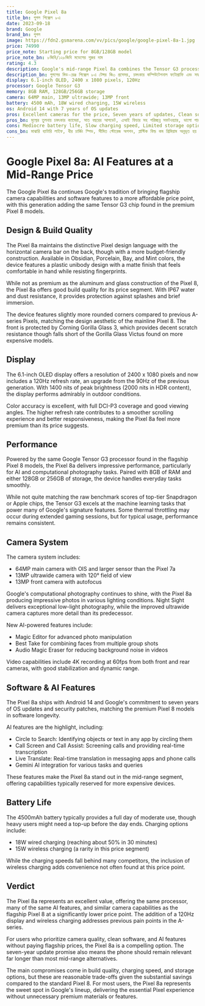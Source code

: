 ```yaml
---
title: Google Pixel 8a
title_bn: গুগল পিক্সেল ৮এ
date: 2023-09-18
brand: Google
brand_bn: গুগল
image: https://fdn2.gsmarena.com/vv/pics/google/google-pixel-8a-1.jpg
price: 74990
price_note: Starting price for 8GB/128GB model
price_note_bn: ৮জিবি/১২৮জিবি মডেলের শুরুর দাম
rating: 4.3
description: Google's mid-range Pixel 8a combines the Tensor G3 processor with excellent computational photography and software features in a more affordable package.
description_bn: গুগলের মিড-রেঞ্জ পিক্সেল ৮এ টেন্সর জি৩ প্রসেসর, চমৎকার কম্পিউটেশনাল ফটোগ্রাফি এবং সফটওয়্যার ফিচার একটি সাশ্রয়ী প্যাকেজে সংযুক্ত করেছে।
display: 6.1-inch OLED, 2400 x 1080 pixels, 120Hz
processor: Google Tensor G3
memory: 8GB RAM, 128GB/256GB storage
camera: 64MP main, 13MP ultrawide; 13MP front
battery: 4500 mAh, 18W wired charging, 15W wireless
os: Android 14 with 7 years of OS updates
pros: Excellent cameras for the price, Seven years of updates, Clean software with AI features, Good performance, Wireless charging
pros_bn: মূল্যের তুলনায় চমৎকার ক্যামেরা, সাত বছরের আপডেট, এআই ফিচার সহ পরিচ্ছন্ন সফটওয়্যার, ভালো পারফরম্যান্স, ওয়্যারলেস চার্জিং
cons: Mediocre battery life, Slow charging speed, Limited storage options, Plastic build feels less premium
cons_bn: মাঝারি ব্যাটারি লাইফ, ধীর চার্জিং স্পিড, সীমিত স্টোরেজ অপশন, প্লাস্টিক বিল্ড কম প্রিমিয়াম অনুভূত হয়
---
```


# Google Pixel 8a: AI Features at a Mid-Range Price

The Google Pixel 8a continues Google's tradition of bringing flagship camera capabilities and software features to a more affordable price point, with this generation adding the same Tensor G3 chip found in the premium Pixel 8 models.

## Design & Build Quality

The Pixel 8a maintains the distinctive Pixel design language with the horizontal camera bar on the back, though with a more budget-friendly construction. Available in Obsidian, Porcelain, Bay, and Mint colors, the device features a plastic unibody design with a matte finish that feels comfortable in hand while resisting fingerprints.

While not as premium as the aluminum and glass construction of the Pixel 8, the Pixel 8a offers good build quality for its price segment. With IP67 water and dust resistance, it provides protection against splashes and brief immersion.

The device features slightly more rounded corners compared to previous A-series Pixels, matching the design aesthetic of the mainline Pixel 8. The front is protected by Corning Gorilla Glass 3, which provides decent scratch resistance though falls short of the Gorilla Glass Victus found on more expensive models.

## Display

The 6.1-inch OLED display offers a resolution of 2400 x 1080 pixels and now includes a 120Hz refresh rate, an upgrade from the 90Hz of the previous generation. With 1400 nits of peak brightness (2000 nits in HDR content), the display performs admirably in outdoor conditions.

Color accuracy is excellent, with full DCI-P3 coverage and good viewing angles. The higher refresh rate contributes to a smoother scrolling experience and better responsiveness, making the Pixel 8a feel more premium than its price suggests.

## Performance

Powered by the same Google Tensor G3 processor found in the flagship Pixel 8 models, the Pixel 8a delivers impressive performance, particularly for AI and computational photography tasks. Paired with 8GB of RAM and either 128GB or 256GB of storage, the device handles everyday tasks smoothly.

While not quite matching the raw benchmark scores of top-tier Snapdragon or Apple chips, the Tensor G3 excels at the machine learning tasks that power many of Google's signature features. Some thermal throttling may occur during extended gaming sessions, but for typical usage, performance remains consistent.

## Camera System

The camera system includes:

- 64MP main camera with OIS and larger sensor than the Pixel 7a
- 13MP ultrawide camera with 120° field of view
- 13MP front camera with autofocus

Google's computational photography continues to shine, with the Pixel 8a producing impressive photos in various lighting conditions. Night Sight delivers exceptional low-light photography, while the improved ultrawide camera captures more detail than its predecessor.

New AI-powered features include:

- Magic Editor for advanced photo manipulation
- Best Take for combining faces from multiple group shots
- Audio Magic Eraser for reducing background noise in videos

Video capabilities include 4K recording at 60fps from both front and rear cameras, with good stabilization and dynamic range.

## Software & AI Features

The Pixel 8a ships with Android 14 and Google's commitment to seven years of OS updates and security patches, matching the premium Pixel 8 models in software longevity.

AI features are the highlight, including:

- Circle to Search: Identifying objects or text in any app by circling them
- Call Screen and Call Assist: Screening calls and providing real-time transcription
- Live Translate: Real-time translation in messaging apps and phone calls
- Gemini AI integration for various tasks and queries

These features make the Pixel 8a stand out in the mid-range segment, offering capabilities typically reserved for more expensive devices.

## Battery Life

The 4500mAh battery typically provides a full day of moderate use, though heavy users might need a top-up before the day ends. Charging options include:

- 18W wired charging (reaching about 50% in 30 minutes)
- 15W wireless charging (a rarity in this price segment)

While the charging speeds fall behind many competitors, the inclusion of wireless charging adds convenience not often found at this price point.

## Verdict

The Pixel 8a represents an excellent value, offering the same processor, many of the same AI features, and similar camera capabilities as the flagship Pixel 8 at a significantly lower price point. The addition of a 120Hz display and wireless charging addresses previous pain points in the A-series.

For users who prioritize camera quality, clean software, and AI features without paying flagship prices, the Pixel 8a is a compelling option. The seven-year update promise also means the phone should remain relevant far longer than most mid-range alternatives.

The main compromises come in build quality, charging speed, and storage options, but these are reasonable trade-offs given the substantial savings compared to the standard Pixel 8. For most users, the Pixel 8a represents the sweet spot in Google's lineup, delivering the essential Pixel experience without unnecessary premium materials or features.